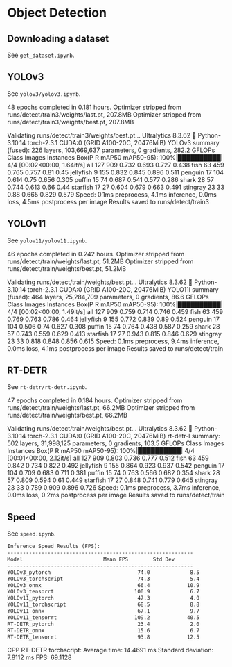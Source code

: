 # Object Detection

## Downloading a dataset

See `get_dataset.ipynb`.

## YOLOv3

See `yolov3/yolov3.ipynb`.

48 epochs completed in 0.181 hours.
Optimizer stripped from runs/detect/train3/weights/last.pt, 207.8MB
Optimizer stripped from runs/detect/train3/weights/best.pt, 207.8MB

Validating runs/detect/train3/weights/best.pt...
Ultralytics 8.3.62 🚀 Python-3.10.14 torch-2.3.1 CUDA:0 (GRID A100-20C, 20476MiB)
YOLOv3 summary (fused): 226 layers, 103,669,637 parameters, 0 gradients, 282.2 GFLOPs
                 Class     Images  Instances      Box(P          R      mAP50  mAP50-95): 100%|██████████| 4/4 [00:02<00:00,  1.64it/s]
                   all        127        909      0.732      0.693      0.727      0.438
                  fish         63        459      0.765      0.757       0.81       0.45
             jellyfish          9        155      0.832      0.845      0.896      0.511
               penguin         17        104      0.614       0.75      0.656      0.305
                puffin         15         74      0.687      0.541      0.577      0.286
                 shark         28         57      0.744      0.613       0.66       0.44
              starfish         17         27      0.604      0.679      0.663      0.491
              stingray         23         33       0.88      0.665      0.829      0.579
Speed: 0.1ms preprocess, 4.1ms inference, 0.0ms loss, 4.5ms postprocess per image
Results saved to runs/detect/train3

## YOLOv11

See `yolov11/yolov11.ipynb`.

46 epochs completed in 0.242 hours.
Optimizer stripped from runs/detect/train/weights/last.pt, 51.2MB
Optimizer stripped from runs/detect/train/weights/best.pt, 51.2MB

Validating runs/detect/train/weights/best.pt...
Ultralytics 8.3.62 🚀 Python-3.10.14 torch-2.3.1 CUDA:0 (GRID A100-20C, 20476MiB)
YOLO11l summary (fused): 464 layers, 25,284,709 parameters, 0 gradients, 86.6 GFLOPs
                 Class     Images  Instances      Box(P          R      mAP50  mAP50-95): 100%|██████████| 4/4 [00:02<00:00,  1.49it/s]
                   all        127        909      0.759      0.714      0.746      0.459
                  fish         63        459      0.769      0.763      0.786      0.464
             jellyfish          9        155      0.772      0.839       0.89      0.524
               penguin         17        104      0.506       0.74      0.627      0.308
                puffin         15         74      0.764      0.438      0.587      0.259
                 shark         28         57      0.743      0.559      0.629      0.413
              starfish         17         27      0.943      0.815      0.846      0.629
              stingray         23         33      0.818      0.848      0.856      0.615
Speed: 0.1ms preprocess, 9.4ms inference, 0.0ms loss, 4.1ms postprocess per image
Results saved to runs/detect/train

## RT-DETR

See `rt-detr/rt-detr.ipynb`.

47 epochs completed in 0.184 hours.
Optimizer stripped from runs/detect/train/weights/last.pt, 66.2MB
Optimizer stripped from runs/detect/train/weights/best.pt, 66.2MB

Validating runs/detect/train/weights/best.pt...
Ultralytics 8.3.62 🚀 Python-3.10.14 torch-2.3.1 CUDA:0 (GRID A100-20C, 20476MiB)
rt-detr-l summary: 502 layers, 31,998,125 parameters, 0 gradients, 103.5 GFLOPs
                 Class     Images  Instances      Box(P          R      mAP50  mAP50-95): 100%|██████████| 4/4 [00:01<00:00,  2.12it/s]
                   all        127        909      0.803      0.736      0.777      0.512
                  fish         63        459      0.842      0.734      0.822      0.492
             jellyfish          9        155      0.864      0.923      0.937      0.542
               penguin         17        104      0.709      0.683      0.711      0.381
                puffin         15         74      0.763      0.566      0.682      0.354
                 shark         28         57      0.809      0.594       0.61      0.449
              starfish         17         27      0.848      0.741      0.779      0.645
              stingray         23         33      0.789      0.909      0.896      0.726
Speed: 0.1ms preprocess, 3.7ms inference, 0.0ms loss, 0.2ms postprocess per image
Results saved to runs/detect/train


## Speed

See `speed.ipynb`.


```md
Inference Speed Results (FPS):
------------------------------------------------------------
Model                          Mean FPS        Std Dev        
------------------------------------------------------------
YOLOv3_pytorch                            74.0             8.5
YOLOv3_torchscript                        74.3             5.4
YOLOv3_onnx                               66.4            10.9
YOLOv3_tensorrt                          100.9             6.7
YOLOv11_pytorch                           47.3             4.0
YOLOv11_torchscript                       68.5             8.8
YOLOv11_onnx                              67.1             9.7
YOLOv11_tensorrt                         109.2            40.5
RT-DETR_pytorch                           23.4             2.0
RT-DETR_onnx                              15.6             6.7
RT-DETR_tensorrt                          93.8            12.5
```

CPP RT-DETR torchscript: 
Average time: 14.4691 ms
Standard deviation: 7.8112 ms
FPS: 69.1128